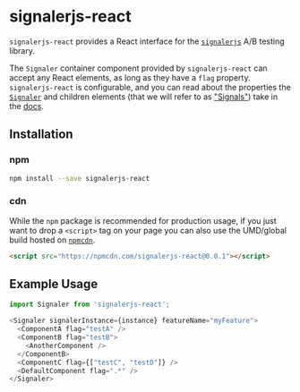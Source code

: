 # signalerjs-react

`signalerjs-react` provides a React interface for the [`signalerjs`](https://github.com/customink/signalerjs) A/B testing library.

The `Signaler` container component provided by `signalerjs-react` can accept any React elements, as long as they have a `flag` property. `signalerjs-react` is configurable, and you can read about the properties the [`Signaler`](docs/Signaler.md) and children elements (that we will refer to as ["Signals"](docs/Signal.md)) take in the [docs](docs).

## Installation

### npm

```sh
npm install --save signalerjs-react
```

### cdn

While the `npm` package is recommended for production usage, if you just want to drop a `<script>` tag on your page you can also use the UMD/global build hosted on [`npmcdn`](https://npmcdn.com/signalerjs-react).

```html
<script src="https://npmcdn.com/signalerjs-react@0.0.1"></script>
```

## Example Usage

```js
import Signaler from 'signalerjs-react';

<Signaler signalerInstance={instance} featureName="myFeature">
  <ComponentA flag="testA" />
  <ComponentB flag="testB">
    <AnotherComponent />
  </ComponentB>
  <ComponentC flag={["testC", "testD"]} />
  <DefaultComponent flag=".*" />
</Signaler>
```
